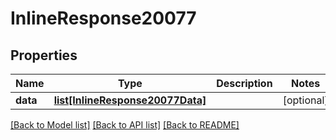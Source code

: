 # InlineResponse20077

## Properties
Name | Type | Description | Notes
------------ | ------------- | ------------- | -------------
**data** | [**list[InlineResponse20077Data]**](InlineResponse20077Data.md) |  | [optional] 

[[Back to Model list]](../README.md#documentation-for-models) [[Back to API list]](../README.md#documentation-for-api-endpoints) [[Back to README]](../README.md)

